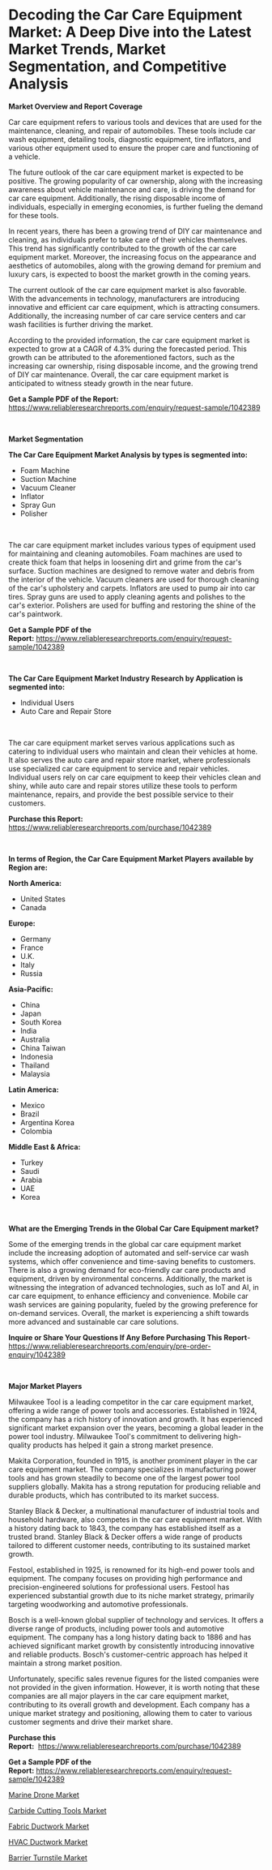 <p><h1>Decoding the Car Care Equipment Market: A Deep Dive into the Latest Market Trends, Market Segmentation, and Competitive Analysis</h1></p><p><strong>Market Overview and Report Coverage</strong></p>
<p><p>Car care equipment refers to various tools and devices that are used for the maintenance, cleaning, and repair of automobiles. These tools include car wash equipment, detailing tools, diagnostic equipment, tire inflators, and various other equipment used to ensure the proper care and functioning of a vehicle.</p><p>The future outlook of the car care equipment market is expected to be positive. The growing popularity of car ownership, along with the increasing awareness about vehicle maintenance and care, is driving the demand for car care equipment. Additionally, the rising disposable income of individuals, especially in emerging economies, is further fueling the demand for these tools.</p><p>In recent years, there has been a growing trend of DIY car maintenance and cleaning, as individuals prefer to take care of their vehicles themselves. This trend has significantly contributed to the growth of the car care equipment market. Moreover, the increasing focus on the appearance and aesthetics of automobiles, along with the growing demand for premium and luxury cars, is expected to boost the market growth in the coming years.</p><p>The current outlook of the car care equipment market is also favorable. With the advancements in technology, manufacturers are introducing innovative and efficient car care equipment, which is attracting consumers. Additionally, the increasing number of car care service centers and car wash facilities is further driving the market.</p><p>According to the provided information, the car care equipment market is expected to grow at a CAGR of 4.3% during the forecasted period. This growth can be attributed to the aforementioned factors, such as the increasing car ownership, rising disposable income, and the growing trend of DIY car maintenance. Overall, the car care equipment market is anticipated to witness steady growth in the near future.</p></p>
<p><strong>Get a Sample PDF of the Report:</strong> <a href="https://www.reliableresearchreports.com/enquiry/request-sample/1042389">https://www.reliableresearchreports.com/enquiry/request-sample/1042389</a></p>
<p>&nbsp;</p>
<p><strong>Market Segmentation</strong></p>
<p><strong>The Car Care Equipment Market Analysis by types is segmented into:</strong></p>
<p><ul><li>Foam Machine</li><li>Suction Machine</li><li>Vacuum Cleaner</li><li>Inflator</li><li>Spray Gun</li><li>Polisher</li></ul></p>
<p>&nbsp;</p>
<p><p>The car care equipment market includes various types of equipment used for maintaining and cleaning automobiles. Foam machines are used to create thick foam that helps in loosening dirt and grime from the car's surface. Suction machines are designed to remove water and debris from the interior of the vehicle. Vacuum cleaners are used for thorough cleaning of the car's upholstery and carpets. Inflators are used to pump air into car tires. Spray guns are used to apply cleaning agents and polishes to the car's exterior. Polishers are used for buffing and restoring the shine of the car's paintwork.</p></p>
<p><strong>Get a Sample PDF of the Report:</strong>&nbsp;<a href="https://www.reliableresearchreports.com/enquiry/request-sample/1042389">https://www.reliableresearchreports.com/enquiry/request-sample/1042389</a></p>
<p>&nbsp;</p>
<p><strong>The Car Care Equipment Market Industry Research by Application is segmented into:</strong></p>
<p><ul><li>Individual Users</li><li>Auto Care and Repair Store</li></ul></p>
<p>&nbsp;</p>
<p><p>The car care equipment market serves various applications such as catering to individual users who maintain and clean their vehicles at home. It also serves the auto care and repair store market, where professionals use specialized car care equipment to service and repair vehicles. Individual users rely on car care equipment to keep their vehicles clean and shiny, while auto care and repair stores utilize these tools to perform maintenance, repairs, and provide the best possible service to their customers.</p></p>
<p><strong>Purchase this Report:</strong>&nbsp; <a href="https://www.reliableresearchreports.com/purchase/1042389">https://www.reliableresearchreports.com/purchase/1042389</a></p>
<p>&nbsp;</p>
<p><strong>In terms of Region, the Car Care Equipment Market Players available by Region are:</strong></p>
<p>
    <p> <strong> North America: </strong>
        <ul>
            <li>United States</li>
            <li>Canada</li>
        </ul>
        </p> 
    <p> <strong> Europe: </strong>
        <ul>
            <li>Germany</li>
            <li>France</li>
            <li>U.K.</li>
            <li>Italy</li>
            <li>Russia</li>
        </ul>
        </p> 
    <p> <strong> Asia-Pacific: </strong>
        <ul>
            <li>China</li>
            <li>Japan</li>
            <li>South Korea</li>
            <li>India</li>
            <li>Australia</li>
            <li>China Taiwan</li>
            <li>Indonesia</li>
            <li>Thailand</li>
            <li>Malaysia</li>
        </ul>
        </p> 
    <p> <strong> Latin America: </strong>
        <ul>
            <li>Mexico</li>
            <li>Brazil</li>
            <li>Argentina Korea</li>
            <li>Colombia</li>
        </ul>
        </p> 
    <p> <strong> Middle East & Africa: </strong>
        <ul>
            <li>Turkey</li>
            <li>Saudi</li>
            <li>Arabia</li>
            <li>UAE</li>
            <li>Korea</li>
        </ul>
    </p>
    </p>
<p>&nbsp;</p>
<p><strong>What are the Emerging Trends in the Global Car Care Equipment market?</strong></p>
<p><p>Some of the emerging trends in the global car care equipment market include the increasing adoption of automated and self-service car wash systems, which offer convenience and time-saving benefits to customers. There is also a growing demand for eco-friendly car care products and equipment, driven by environmental concerns. Additionally, the market is witnessing the integration of advanced technologies, such as IoT and AI, in car care equipment, to enhance efficiency and convenience. Mobile car wash services are gaining popularity, fueled by the growing preference for on-demand services. Overall, the market is experiencing a shift towards more advanced and sustainable car care solutions.</p></p>
<p><strong>Inquire or Share Your Questions If Any Before Purchasing This Report</strong>- <a href="https://www.reliableresearchreports.com/enquiry/pre-order-enquiry/1042389">https://www.reliableresearchreports.com/enquiry/pre-order-enquiry/1042389</a></p>
<p>&nbsp;</p>
<p><strong>Major Market Players</strong></p>
<p><p>Milwaukee Tool is a leading competitor in the car care equipment market, offering a wide range of power tools and accessories. Established in 1924, the company has a rich history of innovation and growth. It has experienced significant market expansion over the years, becoming a global leader in the power tool industry. Milwaukee Tool's commitment to delivering high-quality products has helped it gain a strong market presence.</p><p>Makita Corporation, founded in 1915, is another prominent player in the car care equipment market. The company specializes in manufacturing power tools and has grown steadily to become one of the largest power tool suppliers globally. Makita has a strong reputation for producing reliable and durable products, which has contributed to its market success.</p><p>Stanley Black & Decker, a multinational manufacturer of industrial tools and household hardware, also competes in the car care equipment market. With a history dating back to 1843, the company has established itself as a trusted brand. Stanley Black & Decker offers a wide range of products tailored to different customer needs, contributing to its sustained market growth.</p><p>Festool, established in 1925, is renowned for its high-end power tools and equipment. The company focuses on providing high performance and precision-engineered solutions for professional users. Festool has experienced substantial growth due to its niche market strategy, primarily targeting woodworking and automotive professionals.</p><p>Bosch is a well-known global supplier of technology and services. It offers a diverse range of products, including power tools and automotive equipment. The company has a long history dating back to 1886 and has achieved significant market growth by consistently introducing innovative and reliable products. Bosch's customer-centric approach has helped it maintain a strong market position.</p><p>Unfortunately, specific sales revenue figures for the listed companies were not provided in the given information. However, it is worth noting that these companies are all major players in the car care equipment market, contributing to its overall growth and development. Each company has a unique market strategy and positioning, allowing them to cater to various customer segments and drive their market share.</p></p>
<p><strong>Purchase this Report:</strong>&nbsp;&nbsp;<a href="https://www.reliableresearchreports.com/purchase/1042389">https://www.reliableresearchreports.com/purchase/1042389</a></p>
<p></p>
<p><strong>Get a Sample PDF of the Report:</strong>&nbsp;<a href="https://www.reliableresearchreports.com/enquiry/request-sample/1042389">https://www.reliableresearchreports.com/enquiry/request-sample/1042389</a></p>
<p><p><a href="https://www.linkedin.com/pulse/decoding-marine-drone-market-deep-dive-latest-trends-segmentation-i3sje/">Marine Drone Market</a></p><p><a href="https://www.linkedin.com/pulse/carbide-cutting-tools-market-insights-players-forecast-till-2030-ijure/">Carbide Cutting Tools Market</a></p><p><a href="https://medium.com/@lylaberge1964/fabric-ductwork-market-exploring-market-share-market-trends-and-future-growth-898678b755f6">Fabric Ductwork Market</a></p><p><a href="https://medium.com/@jacesipes1996/hvac-ductwork-market-the-key-to-successful-business-strategy-forecast-till-2030-20633aafea22">HVAC Ductwork Market</a></p><p><a href="https://www.linkedin.com/pulse/barrier-turnstile-market-research-report-unlocks-analysis-dn8ge/">Barrier Turnstile Market</a></p></p>